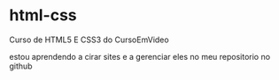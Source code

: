 # html-css
 Curso de HTML5 E CSS3 do CursoEmVideo

estou aprendendo a cirar sites e a gerenciar eles no meu repositorio no github
